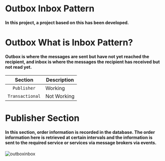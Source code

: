 # Outbox Inbox Pattern

#### In this project, a project based on this has been developed.

# Outbox What is Inbox Pattern?

#### Outbox is where the messages are sent but have not yet reached the recipient, and inbox is where the messages the recipient has received but not read yet.

| Section | Description |
| :-------------: | ----------- |
| `Publisher` | Working |
| `Transactional` | Not Working |

# Publisher Section

#### In this section, order information is recorded in the database. The order information here is retrieved at certain intervals and the information is sent to the required service or services via message brokers via events.

![outboxinbox](https://github.com/kadirdemirkaya/OutboxInboxPattern/assets/126807887/1868a39a-4116-4486-b811-98498bb428d5)
